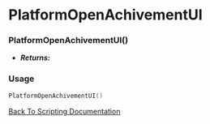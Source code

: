 # PlatformOpenAchivementUI

### PlatformOpenAchivementUI()
- ***Returns:*** 

### Usage

```Lua
PlatformOpenAchivementUI()
```


[Back To Scripting Documentation](../README.md)

